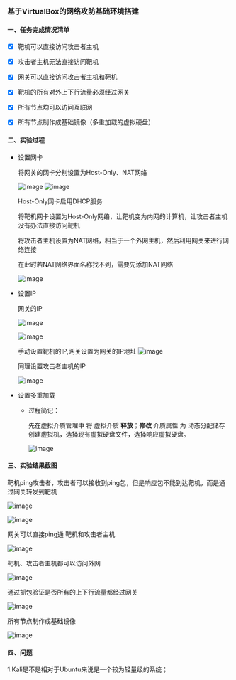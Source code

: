 ### 基于VirtualBox的网络攻防基础环境搭建



#### 一、任务完成情况清单

- [x] 靶机可以直接访问攻击者主机



- [x] 攻击者主机无法直接访问靶机



- [x] 网关可以直接访问攻击者主机和靶机



- [x] 靶机的所有对外上下行流量必须经过网关



- [x] 所有节点均可以访问互联网


- [x] 所有节点制作成基础镜像（多重加载的虚拟硬盘）

#### 二、实验过程

- 设置网卡

  将网关的网卡分别设置为Host-Only、NAT网络
  
  ![image](https://raw.githubusercontent.com/yangyisama/ns/master/2017-2/yangyisama/hw1/pictures/1.png)
  ![image](https://raw.githubusercontent.com/yangyisama/ns/master/2017-2/yangyisama/hw1/pictures/2.png)
  
  Host-Only网卡启用DHCP服务
  
  将靶机网卡设置为Host-Only网络，让靶机变为内网的计算机，让攻击者主机没有办法直接访问靶机
 
  将攻击者主机设置为NAT网络，相当于一个外网主机，然后利用网关来进行网络连接
  
  在此时若NAT网络界面名称找不到，需要先添加NAT网络
  
  ![image](https://raw.githubusercontent.com/yangyisama/ns/master/2017-2/yangyisama/hw1/pictures/3.png)

- 设置IP
 
  网关的IP

  ![image](https://raw.githubusercontent.com/yangyisama/ns/master/2017-2/yangyisama/hw1/pictures/4.png)
  
  ![image](https://raw.githubusercontent.com/yangyisama/ns/master/2017-2/yangyisama/hw1/pictures/5.png)

  手动设置靶机的IP,网关设置为网关的IP地址
  ![image](https://raw.githubusercontent.com/yangyisama/ns/master/2017-2/yangyisama/hw1/pictures/6.png)  
 
  
  同理设置攻击者主机的IP
  
  ![image](https://raw.githubusercontent.com/yangyisama/ns/master/2017-2/yangyisama/hw1/pictures/7.png)

  
- 设置多重加载

  - 过程简记：

    先在虚拟介质管理中 将 虚拟介质  **释放**；**修改** 介质属性 为 动态分配储存
    创建虚拟机，选择现有虚拟硬盘文件，选择响应虚拟硬盘。
    
    ![image](https://raw.githubusercontent.com/yangyisama/ns/master/2017-2/yangyisama/hw1/pictures/8.png)

#### 三、实验结果截图
  
靶机ping攻击者，攻击者可以接收到ping包，但是响应包不能到达靶机，而是通过网关转发到靶机

![image](https://raw.githubusercontent.com/yangyisama/ns/master/2017-2/yangyisama/hw1/pictures/9.png)

![image](https://raw.githubusercontent.com/yangyisama/ns/master/2017-2/yangyisama/hw1/pictures/10.png)

网关可以直接ping通 靶机和攻击者主机

![image](https://raw.githubusercontent.com/yangyisama/ns/master/2017-2/yangyisama/hw1/pictures/11.png)

靶机、攻击者主机都可以访问外网

![image](https://raw.githubusercontent.com/yangyisama/ns/master/2017-2/yangyisama/hw1/pictures/12.png)

通过抓包验证是否所有的上下行流量都经过网关

![image](https://raw.githubusercontent.com/yangyisama/ns/master/2017-2/yangyisama/hw1/pictures/13.png)

所有节点制作成基础镜像

![image](https://raw.githubusercontent.com/yangyisama/ns/master/2017-2/yangyisama/hw1/pictures/14.png)

#### 四、问题

1.Kali是不是相对于Ubuntu来说是一个较为轻量级的系统；


